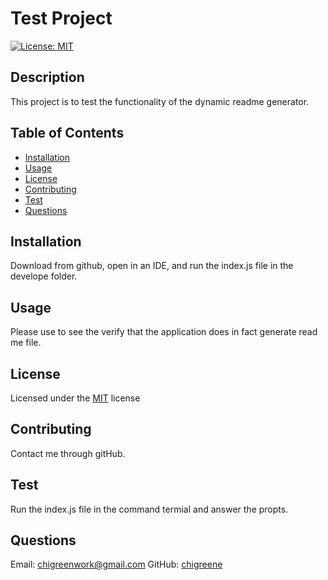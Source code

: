 
# Test Project
[![License: MIT](https://img.shields.io/badge/License-MIT-yellow.svg)](https://opensource.org/licenses/MIT)
## Description
This project is to test the functionality of the dynamic readme generator.
## Table of Contents
- [Installation](#installation)
- [Usage](#usage)
- [License](#license)
- [Contributing](#contributing)
- [Test](#tests)
- [Questions](#questions)

## Installation
Download from github, open in an IDE, and run the index.js file in the develope folder.
## Usage
Please use to see the verify that the application does in fact generate read me file.
## License
Licensed under the [MIT](https://choosealicense.com/licenses/mit/) license
## Contributing
Contact me through gitHub.
## Test
Run the index.js file in the command termial and answer the propts.
## Questions
Email: chigreenwork@gmail.com GitHub: [chigreene](https://github.com/chigreene)